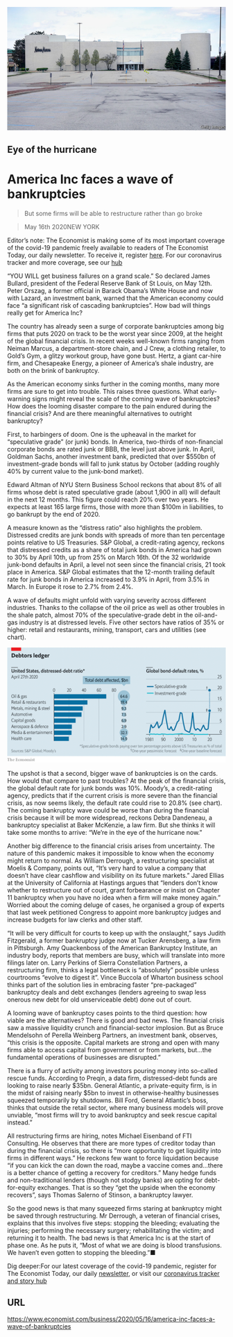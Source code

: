 ![](./images/20200516_WBP007_0.jpg)

## Eye of the hurricane

# America Inc faces a wave of bankruptcies

> But some firms will be able to restructure rather than go broke

> May 16th 2020NEW YORK

Editor’s note: The Economist is making some of its most important coverage of the covid-19 pandemic freely available to readers of The Economist Today, our daily newsletter. To receive it, register [here](https://www.economist.com//newslettersignup). For our coronavirus tracker and more coverage, see our [hub](https://www.economist.com//coronavirus)

“YOU WILL get business failures on a grand scale.” So declared James Bullard, president of the Federal Reserve Bank of St Louis, on May 12th. Peter Orszag, a former official in Barack Obama’s White House and now with Lazard, an investment bank, warned that the American economy could face “a significant risk of cascading bankruptcies”. How bad will things really get for America Inc?

The country has already seen a surge of corporate bankruptcies among big firms that puts 2020 on track to be the worst year since 2009, at the height of the global financial crisis. In recent weeks well-known firms ranging from Neiman Marcus, a department-store chain, and J Crew, a clothing retailer, to Gold’s Gym, a glitzy workout group, have gone bust. Hertz, a giant car-hire firm, and Chesapeake Energy, a pioneer of America’s shale industry, are both on the brink of bankruptcy.

As the American economy sinks further in the coming months, many more firms are sure to get into trouble. This raises three questions. What early-warning signs might reveal the scale of the coming wave of bankruptcies? How does the looming disaster compare to the pain endured during the financial crisis? And are there meaningful alternatives to outright bankruptcy?

First, to harbingers of doom. One is the upheaval in the market for “speculative grade” (or junk) bonds. In America, two-thirds of non-financial corporate bonds are rated junk or BBB, the level just above junk. In April, Goldman Sachs, another investment bank, predicted that over $550bn of investment-grade bonds will fall to junk status by October (adding roughly 40% by current value to the junk-bond market).

Edward Altman of NYU Stern Business School reckons that about 8% of all firms whose debt is rated speculative grade (about 1,900 in all) will default in the next 12 months. This figure could reach 20% over two years. He expects at least 165 large firms, those with more than $100m in liabilities, to go bankrupt by the end of 2020.



A measure known as the “distress ratio” also highlights the problem. Distressed credits are junk bonds with spreads of more than ten percentage points relative to US Treasuries. S&P Global, a credit-rating agency, reckons that distressed credits as a share of total junk bonds in America had grown to 30% by April 10th, up from 25% on March 16th. Of the 32 worldwide junk-bond defaults in April, a level not seen since the financial crisis, 21 took place in America. S&P Global estimates that the 12-month trailing default rate for junk bonds in America increased to 3.9% in April, from 3.5% in March. In Europe it rose to 2.7% from 2.4%.

A wave of defaults might unfold with varying severity across different industries. Thanks to the collapse of the oil price as well as other troubles in the shale patch, almost 70% of the speculative-grade debt in the oil-and-gas industry is at distressed levels. Five other sectors have ratios of 35% or higher: retail and restaurants, mining, transport, cars and utilities (see chart).

![](./images/20200516_WBC599.png)

The upshot is that a second, bigger wave of bankruptcies is on the cards. How would that compare to past troubles? At the peak of the financial crisis, the global default rate for junk bonds was 10%. Moody’s, a credit-rating agency, predicts that if the current crisis is more severe than the financial crisis, as now seems likely, the default rate could rise to 20.8% (see chart). The coming bankruptcy wave could be worse than during the financial crisis because it will be more widespread, reckons Debra Dandeneau, a bankruptcy specialist at Baker McKenzie, a law firm. But she thinks it will take some months to arrive: “We’re in the eye of the hurricane now.”

Another big difference to the financial crisis arises from uncertainty. The nature of this pandemic makes it impossible to know when the economy might return to normal. As William Derrough, a restructuring specialist at Moelis & Company, points out, “It’s very hard to value a company that doesn’t have clear cashflow and visibility on its future markets.” Jared Ellias at the University of California at Hastings argues that “lenders don’t know whether to restructure out of court, grant forbearance or insist on Chapter 11 bankruptcy when you have no idea when a firm will make money again.” Worried about the coming deluge of cases, he organised a group of experts that last week petitioned Congress to appoint more bankruptcy judges and increase budgets for law clerks and other staff.

“It will be very difficult for courts to keep up with the onslaught,” says Judith Fitzgerald, a former bankruptcy judge now at Tucker Arensberg, a law firm in Pittsburgh. Amy Quackenboss of the American Bankruptcy Institute, an industry body, reports that members are busy, which will translate into more filings later on. Larry Perkins of Sierra Constellation Partners, a restructuring firm, thinks a legal bottleneck is “absolutely” possible unless courtrooms “evolve to digest it”. Vince Buccola of Wharton business school thinks part of the solution lies in embracing faster “pre-packaged” bankruptcy deals and debt exchanges (lenders agreeing to swap less onerous new debt for old unserviceable debt) done out of court.

A looming wave of bankruptcy cases points to the third question: how viable are the alternatives? There is good and bad news. The financial crisis saw a massive liquidity crunch and financial-sector implosion. But as Bruce Mendelsohn of Perella Weinberg Partners, an investment bank, observes, “this crisis is the opposite. Capital markets are strong and open with many firms able to access capital from government or from markets, but…the fundamental operations of businesses are disrupted.”

There is a flurry of activity among investors pouring money into so-called rescue funds. According to Preqin, a data firm, distressed-debt funds are looking to raise nearly $35bn. General Atlantic, a private-equity firm, is in the midst of raising nearly $5bn to invest in otherwise-healthy businesses squeezed temporarily by shutdowns. Bill Ford, General Atlantic’s boss, thinks that outside the retail sector, where many business models will prove unviable, “most firms will try to avoid bankruptcy and seek rescue capital instead.”

All restructuring firms are hiring, notes Michael Eisenband of FTI Consulting. He observes that there are more types of creditor today than during the financial crisis, so there is “more opportunity to get liquidity into firms in different ways.” He reckons few want to force liquidation because “if you can kick the can down the road, maybe a vaccine comes and…there is a better chance of getting a recovery for creditors.” Many hedge funds and non-traditional lenders (though not stodgy banks) are opting for debt-for-equity exchanges. That is so they “get the upside when the economy recovers”, says Thomas Salerno of Stinson, a bankruptcy lawyer.

So the good news is that many squeezed firms staring at bankruptcy might be saved through restructuring. Mr Derrough, a veteran of financial crises, explains that this involves five steps: stopping the bleeding; evaluating the injuries; performing the necessary surgery; rehabilitating the victim; and returning it to health. The bad news is that America Inc is at the start of phase one. As he puts it, “Most of what we are doing is blood transfusions. We haven’t even gotten to stopping the bleeding.”■

Dig deeper:For our latest coverage of the covid-19 pandemic, register for The Economist Today, our daily [newsletter](https://www.economist.com//newslettersignup), or visit our [coronavirus tracker and story hub](https://www.economist.com//coronavirus)

## URL

https://www.economist.com/business/2020/05/16/america-inc-faces-a-wave-of-bankruptcies
